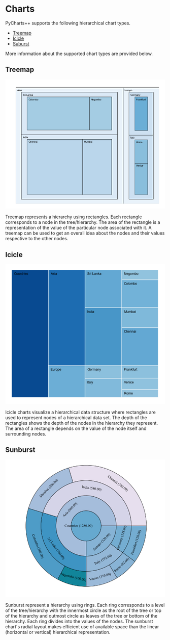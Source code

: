 # Charts
PyCharts++ supports the following hierarchical chart types.

- [Treemap](charts.md#treemap)
- [Icicle](charts.md#icicle)
- [Suburst](charts.md#sunburst)

More information about the supported chart types are provided below.

## Treemap

![Example Treemap](img/example_treemap.png)

Treemap represents a hierarchy using rectangles. Each rectangle corresponds to a node in the tree/hierarchy. The area of the rectangle is a representation of the value of the particular node associated with it. A treemap can be used to get an overall idea about the nodes and their values respective to the other nodes.

## Icicle

![Example Icicle](img/example_icicle.png)

Icicle charts visualize a hierarchical data structure where rectangles are used to represent nodes of a hierarchical data set. The depth of the rectangles shows the depth of the nodes in the hierarchy they represent. The area of a rectangle depends on the value of the node itself and surrounding nodes.

## Sunburst

![Example Sunburst](img/example_sunburst.png)

Sunburst represent a hierarchy using rings. Each ring corresponds to a level of the tree/hierarchy with the innermost circle as the root of the tree or top of the hierarchy and outmost circle as leaves of the tree or bottom of the hierarchy. Each ring divides into the values of the nodes. The sunburst chart's radial layout makes efficient use of available space than the linear (horizontal or vertical) hierarchical representation. 